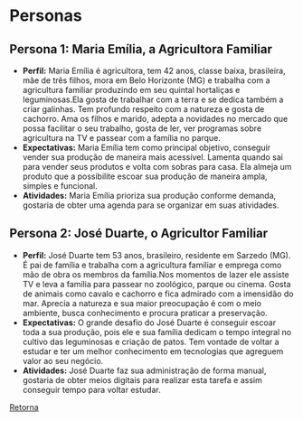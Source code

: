 # Personas

## Persona 1: Maria Emília, a Agricultora Familiar

- **Perfil:** Maria Emília é agricultora, tem 42 anos, classe baixa, brasileira, mãe de três filhos, mora em Belo Horizonte (MG) e trabalha com a agricultura familiar produzindo em seu quintal hortaliças e leguminosas.Ela gosta de trabalhar com a terra e se dedica também a criar galinhas. Tem profundo respeito com a natureza e gosta de cachorro. Ama os filhos e marido, adepta a novidades no mercado que possa facilitar o seu trabalho, gosta de ler, ver programas sobre agricultura na TV e passear com a família no parque. 
- **Expectativas:** Maria Emília tem como principal objetivo, conseguir vender sua produção de maneira mais acessível. Lamenta quando sai para vender seus produtos e volta com sobras para casa. Ela almeja um produto que a possibilite escoar sua produção de maneira ampla, simples e funcional.
- **Atividades:** Maria Emília prioriza sua produção conforme demanda, gostaria de obter uma agenda para se organizar em suas atividades. 


## Persona 2: José Duarte, o Agricultor Familiar

- **Perfil:** José Duarte tem 53 anos, brasileiro, residente em Sarzedo (MG). É pai de família e trabalha com a agricultura familiar e emprega como mão de obra os membros da família.Nos momentos de lazer ele assiste TV e leva a família para passear no zoológico, parque ou cinema. Gosta de animais como cavalo e cachorro e fica admirado com a imensidão do mar. Aprecia a natureza e sua maior preocupação é com o meio ambiente, busca conhecimento e procura praticar a preservação.  
- **Expectativas:** O grande desafio do José Duarte é conseguir escoar toda a sua produção, pois ele e sua família dedicam o tempo integral no cultivo das leguminosas e criação de patos. Tem vontade de voltar a estudar e ter um melhor conhecimento em tecnologias que agreguem valor ao seu negócio.
- **Atividades:** José Duarte faz sua administração de forma manual, gostaria de obter meios digitais para realizar esta tarefa e assim conseguir tempo para voltar estudar.  

[Retorna](../README.md)